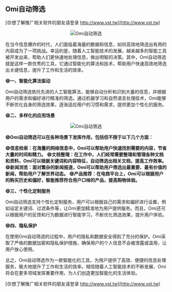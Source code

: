 ## **Omi自动筛选**

[😍想了解推广相关软件的朋友请登录 http://www.vst.tw](http://www.vst.tw)

 <center><img src="https://vst.tw/MP4/tuiguang/png/2.png" alt="Omi自动筛选"></center>

在当今信息爆炸的时代，人们面临着海量的数据和信息，如何高效地筛选出有用的内容成为了一项挑战。幸运的是，随着人工智能技术的发展，越来越多的智能工具被开发出来，帮助人们更快速地处理信息，做出明智的决策。其中，Omi自动筛选就是这样一款优秀的工具，它通过智能化的算法和技术，帮助用户快速高效地筛选出关键信息，提升了工作和生活的效率。

**😄一、智能化算法驱动**

Omi自动筛选依托先进的人工智能算法，能够自动分析和识别大量的信息，并根据用户的需求和偏好进行精准的筛选。通过机器学习和自然语言处理技术，Omi能够不断优化自身的筛选效果，逐渐适应用户的习惯和需求，提供更加个性化的服务。

**😄二、多样化的应用场景**

 <center><img src="https://vst.tw/MP4/tuiguang/png/2.png" alt="Omi自动筛选"></center>

**😄Omi自动筛选可以在各种场景下发挥作用，包括但不限于以下几个方面：**

**😄信息检索：在海量的网络信息中，Omi可以帮助用户快速找到需要的内容，节省大量的时间和精力。**
**😄文档整理：在工作中，人们经常需要整理和管理各种文档和资料，Omi可以根据关键词和内容特征，自动筛选出相关文档，提高工作效率。**
**😄新闻浏览：面对繁杂的新闻报道，Omi可以帮助用户筛选出最重要、最有价值的新闻，帮助用户了解世界动态。**
**😄产品推荐：在电商平台上，Omi可以根据用户的购买历史和偏好，智能推荐符合用户口味的产品，提高购物体验。**

**😄三、个性化定制服务**

Omi自动筛选支持个性化定制服务，用户可以根据自己的需求和偏好进行设置，例如设定关键词、过滤条件等，让Omi更加精准地为用户提供服务。而且，Omi还可以根据用户的反馈和行为数据进行智能学习，不断优化筛选效果，提升用户体验。

**😄四、隐私保护**

在使用Omi自动筛选的过程中，用户的隐私和数据安全得到了充分的保护。Omi采取了严格的数据加密和隐私保护措施，确保用户的个人信息不会被泄露或滥用，让用户放心使用。

总之，Omi自动筛选作为一款智能化的工具，为用户提供了高效、便捷的信息处理服务，极大地提升了工作和生活的效率。相信随着人工智能技术的不断发展，Omi将会在更多领域发挥重要作用，为人们创造更加智能化的生活体验。

[😍想了解推广相关软件的朋友请登录 http://www.vst.tw](http://www.vst.tw)



